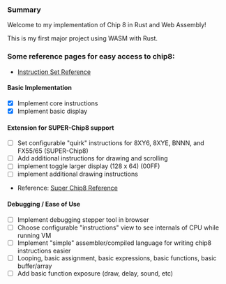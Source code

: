 ### Summary
Welcome to my implementation of Chip 8 in Rust and Web Assembly! 

This is my first major project using WASM with Rust.

### Some reference pages for easy access to chip8:
- [Instruction Set Reference](https://github.com/mattmikolay/chip-8/wiki/CHIP%E2%80%908-Instruction-Set)

#### Basic Implementation
- [x] Implement core instructions
- [x] Implement basic display

#### Extension for SUPER-Chip8 support
- [ ] Set configurable "quirk" instructions for 8XY6, 8XYE, BNNN, and FX55/65 (SUPER-Chip8)
- [ ] Add additional instructions for drawing and scrolling
- [ ] implement toggle larger display (128 x 64) (00FF)
- [ ] implement additional drawing instructions
- Reference: [Super Chip8 Reference](http://johnearnest.github.io/Octo/docs/SuperChip.html)

#### Debugging / Ease of Use
- [ ] Implement debugging stepper tool in browser
- [ ] Choose configurable "instructions" view to see internals of CPU while running VM
- [ ] Implement "simple" assembler/compiled language for writing chip8 instructions easier
- [ ] Looping, basic assignment, basic expressions, basic functions, basic buffer/array
- [ ] Add basic function exposure (draw, delay, sound, etc)
